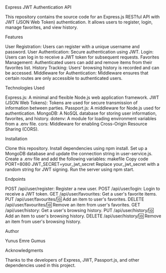 Express JWT Authentication API

This repository contains the source code for an Express.js RESTful API with JWT (JSON Web Token) authentication. It allows users to register, login, manage favorites, and view history.

Features

User Registration: Users can register with a unique username and password.
User Authentication: Secure authentication using JWT.
Login: Users can log in to receive a JWT token for subsequent requests.
Favorites Management: Authenticated users can add and remove items from their favorites list.
History Tracking: Users' browsing history is recorded and can be accessed.
Middleware for Authentication: Middleware ensures that certain routes are only accessible to authenticated users.

Technologies Used

Express.js: A minimal and flexible Node.js web application framework.
JWT (JSON Web Tokens): Tokens are used for secure transmission of information between parties.
Passport.js: A middleware for Node.js used for authentication.
MongoDB: A NoSQL database for storing user information, favorites, and history.
dotenv: A module for loading environment variables from a .env file.
cors: Middleware for enabling Cross-Origin Resource Sharing (CORS).

Installation

Clone this repository.
Install dependencies using npm install.
Set up a MongoDB database and update the connection string in user-service.js.
Create a .env file and add the following variables:
makefile
Copy code
PORT=8080
JWT_SECRET=your_jwt_secret
Replace your_jwt_secret with a random string for JWT signing.
Run the server using npm start.

Endpoints

POST /api/user/register: Register a new user.
POST /api/user/login: Login to receive a JWT token.
GET /api/user/favourites: Get a user's favorite items.
PUT /api/user/favourites/:id: Add an item to user's favorites.
DELETE /api/user/favourites/:id: Remove an item from user's favorites.
GET /api/user/history: Get a user's browsing history.
PUT /api/user/history/:id: Add an item to user's browsing history.
DELETE /api/user/history/:id: Remove an item from user's browsing history.


Author

Yunus Emre Gumus

Acknowledgments

Thanks to the developers of Express, JWT, Passport.js, and other dependencies used in this project.
